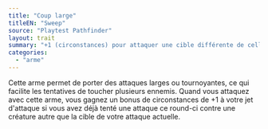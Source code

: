 ```yaml
---
title: "Coup large"
titleEN: "Sweep"
source: "Playtest Pathfinder"
layout: trait
summary: "+1 (circonstances) pour attaquer une cible différente de celle d'une attaque précédente"
categories:
  - "arme"
---
```

Cette arme permet de porter des attaques larges ou tournoyantes, ce qui facilite les tentatives de toucher plusieurs ennemis. Quand vous attaquez avec cette arme, vous gagnez un bonus de circonstances de +1 à votre jet d'attaque si vous avez déjà tenté une attaque ce round-ci contre une créature autre que la cible de votre attaque actuelle.
